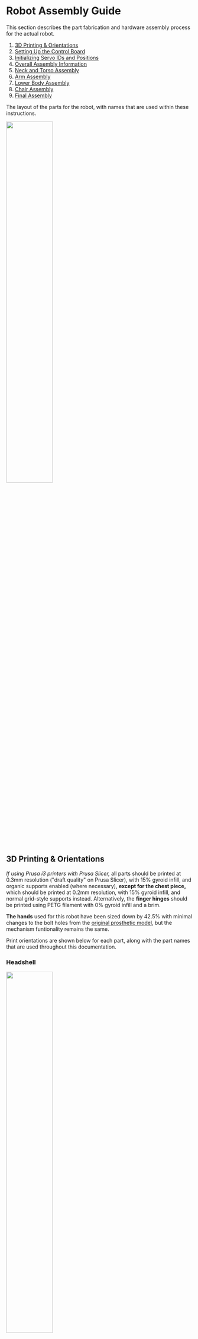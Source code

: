 # Robot Assembly Guide
This section describes the part fabrication and hardware assembly process for the actual robot.
1. [3D Printing & Orientations](#3d-printing--orientations)
2. [Setting Up the Control Board](#setting-up-the-control-board)
3. [Initializing Servo IDs and Positions](#initializing-servo-ids-and-positions)
4. [Overall Assembly Information]()
5. [Neck and Torso Assembly](#neck-and-torso-assembly)
6. [Arm Assembly](#arm-assembly)
7. [Lower Body Assembly](#lower-body-assembly)
8. [Chair Assembly](#chair-modification-and-assembly)
9. [Final Assembly](#final-assembly)

The layout of the parts for the robot, with names that are used within these instructions.

<img src="res/sami_labeled.jpg"  width="50%"/>

## 3D Printing & Orientations
*If using Prusa i3 printers with Prusa Slicer,* all parts should be printed at 0.3mm resolution ("draft quality" on Prusa Slicer), with 15% gyroid infill, and organic supports enabled (where necessary), **except for the chest piece,** which should be printed at 0.2mm resolution, with 15% gyroid infill, and normal grid-style supports instead. Alternatively, the **finger hinges** should be printed using PETG filament with 0% gyroid infill and a brim.

**The hands** used for this robot have been sized down by 42.5% with minimal changes to the bolt holes from the [original prosthetic model](), but the mechanism funtionality remains the same.

Print orientations are shown below for each part, along with the part names that are used throughout this documentation.

### Headshell
<img src="res/Headshell.png"  width="50%"/>

### Chest and Headshell Panel
<img src="res/Chest_HeadshellSidePanel.png"  width="50%"/>

### Head/Neck Connectors and Spine
<img src="res/HeadnNeck_Connector_Spine.png"  width="50%"/>

### Shoulders and Upper Arms
<img src="res/Shoulders_Biceps.png"  width="50%"/>

### Hands and Lower Arms
<img src="res/Hands_Lower Arms.png"  width="50%"/>

### Finger Hinges
<img src="res/FFX_Finger_Hinge_Plate.png"  width="50%"/>

### Hips and Upper Legs
<img src="res/Hip_UpperLegs.png"  width="50%"/>

### Lower Legs and Feet
   <img src="res/LowerLegs_Feet.png"  width="50%"/>

## Setting Up the Control Board
Before getting into initializing the robot setup, we'll begin by connecting power to the [motor control PCB](./Electrical-Assembly.md).

1. Connect the red fork of the 12V power cable (shorter cable with large connector) to the V+ label on the 12V power supply.
2. Connect the black fork for the 12V power cable to the V- label on the 12V power supply.
3. Connect the red fork of the 5V power cable (longer cable with small connector) to the V- label on the 5V power supply.
4. Connect the black fork of the 5V power cable to the V- label on the 5V power supply.
5. Connect red, yellow, and black cables to back of power switch.

   <img src="res/switch_wiring.JPG" width="50%"/>

6. Connect other ends to locations on both th 5V and 12V power supplies:
   - Red to L
   - Yellow to N (neutral)
   - Black to GND

   <img src="res/Switch_Key.jpeg"  width="50%"/>

7. Plug power cord to switch, then to a nearby power outlet.

Reference image:

   <img src="res/PowerSupplys_Front.jpeg"  width="50%"/>

## Initializing Servo IDs and Positions
You will need to communicate with the motors as part of the assembly process. This process can be completed using the [assembled motor control PCB](#setting-up-the-control-board), or the [HiWonder motor debugging board](https://www.hiwonder.com/products/hiwonder-ttl-usb-debugging-board).

In either case, you will be initializing each motor by connecting and communicating with it individually (*not* chaining the motors). The below initialization instructions assume you are initializing the motors using the robot motor control PCB.

Before assembling the robot, it is necessary to assign unique motor IDs for each joint motor. You can set these IDs with the [SetServoID Arduino code project](../Arduino/SetServoID/) using the motor control PCB for the robot. Any ID numbers may be chosen, but the default configuration file, and these assembly instructions, will use the joint names and IDs as listed in the table below.

|     Joint Name       | ID | Assembly Pose (Angle) |
|----------------------|----| -------------------- |
| Head Tilt            | 01 | 125 |
| Head Nod             | 02 | 125 |
| Head Turn            | 03 | 120 |
| Right Chest          | 04 | 135 |
| Right Shoulder       | 05 | 85  |
| Right Bicep          | 06 | 115 |
| Right Elbow          | 07 | 90  |
| Left Chest           | 08 | 115 |
| Left Shoulder        | 09 | 180 |
| Left Bicep           | 10 | 115 |
| Left Elbow           | 11 | 105 |
| Right Hip            | 12 | 84  |
| Right Knee           | 13 | 90  |
| Right Ankle          | 14 | 80  |
| Left Hip             | 15 | 96  |
| Left Knee            | 16 | 80  |
| Left Ankle           | 17 | 90  |
| Torso Tilt           | 18 | 115 |
| Torso Bow            | 19 | 125 |
| Right Gripper        | 20 | 0   |
| Left Gripper         | 21 | 0   |

During assembly of the robot, it will be necessary to set each motor to a known rotation and then assemble the parts to match that orientation. These positions are *not operational home*, but are instead an easy reference position for use in assembly. The robot assembly pose, along with each joint name, motor ID, and the motor angle corresponding to the current pose, are shown in the image below. 

<img src="res/assembly_orientation.png" width="50%"/>

To simplify assembly, the initialization steps for each motor are:

1. Connect to board "Arduino Mega or Mega 2560" on Arduino IDE.
2. Set the motor ID of the servo with the [SetServoID Arduino code project](../Arduino/SetServoID/). Change the code to the motor ID you want to set.
3. Set the motor to it's assembly home position using the [SetServoPosition Arduino code project](../Arduino/SetServoPosition/). Change the code so that you are only running **1 motor (the ID you just set) and 1 angle (the home angle you want to set)**.
4. While the servo is in the home position, attach the servo horn such that the dimple on the horn is facing towards the servo body as shown below.

   <img src="res/Servo_Horn_Orientation.jpg" width="50%"/>
   
5. Cut power to the servo and screw down the aligned horn using the black center screw from the servo accessory bag.

## Notes On Assembly Process
Some components are sensitive, or could be easily damaged during assembly. To help mitigate this, these notes are provided as important notes to keep in mind during the process.

### Screwing Threading Plastic and Metal
The entire system is largely assembled with machine screws through 3D printed parts, with either lock nuts or captured square nuts as backing. To aid with alignment and minimize cross-threading the nuts or other components, it's recommended to first screw the machine screws all the way into the 3D printed hole, to thread the plastic and clear any debris from the 3D printing process, before unscrewing the screws, and then assembling the full joint with any nuts, servos, or motor horns screwed in once the plastic holes have been cleared and the screw screws easily into the plastic hole.

Additionally, when screwing to the metal servo horns, it is very easy to misalign your screw and cross thread the screw onto the servo horn. Clearing plastic holes first should allow you to easily hand thread the screw through the plastic into the horn, and simply finish tightening the fully inserted screw down with a hex screwdriver.

### Servo Horn Alignment
Once a motor has been set to the default position, you can attach the metal horn with the small indent facing towards the motor body (see below image) as a useful visual reference to assist in verifying that the servo does not get misaligned or shifted during the assembly process.

<img src="res/Servo_Horn_Orientation.jpg" width="50%"/>


### Servo JST Cables
The JST cables that come with the servos are a very tight fit into the servo recepticals. We recommend only partially inserting them for initial assembly and testing. These partially inserted connectors will still make electrical contact for continuity testing and motor operation, while still providing more space for pliers to pull the header out without touching the wires themselves. Once operation is confirmed, the connectors can easily be pressed the rest of the way in.

Additionally, despite how tight the connectors are into the recepticals, be very careful when disconnecting them to not pull on the cable wires themselves, as this could damage the individual wires or pull them out of the JST header.

## Lower Body Assembly
When assembling the lower body it is best to start with the feet and then work your way up to the upper legs. This ensures that you will have everything aligned and allows you to plug to corresponding JST cables as you go.

The first and foremost step that is **highly** recommended is pre-setting all of the Lower Body motors before beginning the assembly. 

The HiWonder HTS-20H servos involved in this assembly would be:
 - Right Hip
 - Right Knee
 - Right Ankle
 - Left Hip
 - Left Knee
 - Left Ankle
 
All correlated motor IDs are listed above in [Initializing Servo IDs and Positions](#initializing-servo-ids-and-positions), as well as instructions for how to set the IDs and their home positions. It is also recommended that you check the servo horn orientation during this time, following the alignment found in [Servo Horn Alignment](#servo-horn-alignment).

### Feet
Next up is the feet. The feet are a fairly quick and simple set-up that will require:
 - a M3 hex screwdriver
 - 8x silver servo M3 screws
 - 2x servo horns
 - 2x black rubber spacers from the motor package
 - 2x black M3 screws from the motor package
 - 2x JST cables
 - Motor ID 14
 - Motor ID 17
 
Pre-threading the plastic screw holes with the silver M3 screws before assembly. 
<!--Then attach the servos by aligning them upright to the sky. Add the rubber spacers onto the screw notches that will attach to the lower legs as this will help stabilize our screws in the frame (see figure below). Lastly, attach the JST cables into the space on the back of the servos. The final product should look like the figure below.-->

1. Attach servo horns onto motors 14 and 17 using 2 black M3 screws.
2. Insert motors upright into the Feet.
3. Secure motors with 8 silver M3 screws.
4. Attach JST cables onto back connection points of motors. 

Final product:

<img src="res/Feet_Angled.jpeg"  width="50%"/>
<img src="res/Feet_Top.jpeg"  width="50%"/>

### Lower Legs
Following the set-up of the feet are the lower legs of the robot. Repeat these steps for both the right and left lower legs.

Each lower leg will require:
 - a M3 hex screwdriver
 - Knee Servo Motor
 - 2x black M3 screw from the motor package
 - 4x rubber spacers included in the motor package
 - 2x metal servo horn
 - 8x silver servo horn M3 screws
 - 4x tapered M3 x 18 mm screws
 - 4x M3 hex nuts
 - 2x JST cables
 - Motor ID 16
 - Motor ID 13

As done the same with the feet, pre-thread all the screw holes on the lower legs before beginning assembly. 
<!--Setting the lower legs in place on top of the ankle motors, begin screwing the legs in place using the tapered screws and hex nuts. We are now half-way through the step. The half-way product should look like the second figure below.-->

1. Attach lower legs to motors 14 and 17 using 4 tapered M3 x 18 mm screws.
2. Secure motors with 4 M3 hexagonal nuts.

Reference figures:

<img src="res/LowerLegs_Side.jpeg"  width="50%"/>
<img src="res/LowerLegs_Back.jpeg"  width="50%"/>

<!--Next, attach the Ankle JST cables to the bottom of the Knee motors, and a new JST cable onto the right side of the Left Knee motor. The Right Knee motor will have a new JST cable onto the left side. Finally, orient the Knee motors correctly onto the lower legs which should follow a 90 degree angle (the robot is sitting). Add rubber spacers onto the lower screw notches of the motor, where the upper legs will be attached.The figures below will show the final product, with JST cable, rubber spacer, and Knee motor orientation.--> 

3. Attach Ankle JST cables to bottom of motors 13 and 16, and new JST cables onto the sides. (Right side of motor 16, Left side of motor 13)
4. Orient motors 13 and 16 at ~90 degree angle on lower legs. Attach with 8 silver M3 screws.
5. Add rubber spacers onto upper notches of motors 13 and 16.

Final product:

<img src="res/LowerLegs_Angled.jpeg"  width="50%"/>

### Upper Legs
Continuing now to the upper legs. The upper legs will require:
 - a hex screwdriver for tapered M3 screws
 - 4x tapered M3 x 18 mm screws
 - 4x M3 hex nuts
 
Following the similar process from the other limbs, pre-thread all the screw holes before beginning assembly. 
<!--Next, you can attach the lower end of the upper legs by attaching it to the motors on the upper part of the lower legs (using the tapered screws). Keep in mind that the JST cable for the Knee motors will need to run through the skeleton of the upper leg (see reference below). The final product should resemble the figure below.-->
1. Attach lower end of upper legs to motors 13 and 16 using 4 tapered M3 x 18 mm screws.
2. Secure motors with 4 M3 hexagonal nuts.

Final product, Left Leg:

<img src="res/CompleteLeftLeg_Side.jpeg" width="50%"/>
<img src="res/CompleteLeftLeg_Back.jpeg"  width="50%"/>

Final product, Right Leg:

<img src="res/CompleteRightLeg_Side.jpeg"  width="50%"/>
<img src="res/CompleteRightLeg_Back.jpeg"  width="50%"/>
*Note that the cable path is incorrect in this figure, you should use the JST connection on the other side of the motor that will keep the JST cable from being pinched from ankle movement.*

### Hips
Finally, we reach the end of the Lower Body Assembly. The hips will require:
 - a M3 hex screwdriver
 - 2x metal servo horns
 - 8x silver servo horn M3 screws
 - 2x black M3 screws from the motor package
 - 4x rubber spacers from the motor package
 - 4x M3 x 25 mm hex screws
 - 4x M3 square nuts
 - 2x  extended JST cables
 - Motor ID 12
 - Motor ID 15
 
As usual, pre-thread all the screw holes, **especially**, where the motors are attached to the hips. 

1. Add rubber spacers onto the screw notches of the motor.
2. Place motor 12 on the right side of the hips. Press it down until the screw holes are aligned. See the figures below:

    <img src="res/Hips_Side.jpeg"  width="50%"/>
    <img src="res/RightHip_Back.jpeg"  width="50%"/>
    
4. Use 2 M3 x 25 mm screws to begin securing the motor. Stop screwing the motors to leave space for the square nuts.
5. Insert 2 square nuts into the spaces located on the bottom of the hip. Tilt the piece to align the screws with the square nuts. Then fully screw in the motor.
6. Place motor 15 on the left side. Press it down until the screw holes are aligned. See the figure below:
   
    <img src="res/LeftHip_Back.jpeg"  width="50%"/>

7. Use 2 M3 x 30 mm screws to begin securing the motor. Stop screwing the motors to leave space for the square nuts.
8. Insert 2 square nuts into the spaces located on the bottom of the hip. Tilt the piece to align the screws with the square nuts. Then fully screw in the motor.

<!--Next, add the rubber spacers onto the screw notches of the motor (pictured below) and following comes the trickiest part of the Lower Body Assembly. Place the motors inside their corresponding slots in the hips (following correct orientation) and firmly press them down until you can see the rubber spacer peek out a little underneath. This does not mean you are trying your best to push the motor down so much that you damage material, but pressing it down enough that it stops moving and the screw holes are aligned. You can check this by screwing in one of the M3 x 30 mm screws and seeing if you feel a lot of resistance. There will exist some resistance (due to the spacers), but not enough that it feels like you will snap the hip upon using a hex screwdriver. 

After you have your motors settled with the screw holes aligned, make sure one of the screws is fitted far enough you can see it beginning to reach the square gap but not sitting in it at all (pictured below). Now, flip the 3D printed piece upside down so you are seeing the flat printed bottom. Insert a M3 square nut into one of the rectangular slots and align it with your incoming screw. **This step will take the most adjusting!** Try to continue screwing in the M3 x 25 mm into the piece and seeing if it captures the M3 square nut correctly. If it is meeting a lot of resistance or won't continue screwing, **retry**. Otherwise you might snap some material off. Tip: try tilting the hips at an angle if the M3 square nut is falling through too much, or if a bottom layer exists (usually from the 3D printing process), drop the nut from the top and fit it appropriately in its slot.-->

Following this step you can attach the servo horn onto the motor and JST cables protruding from the **back** connection of the Hip motors. The final product should look like the figure below:

Final product:

   <img src="res/Hips_Angled.jpeg"  width="50%"/>
   <img src="res/Hips_Top.jpeg"  width="50%"/>

After, you can attach the lower limbs to the hip by screwing the Upper Legs into place on the Hips' servo horns (using the silver M3 screws). The final assembly should look like the figures below:

   <img src="res/FullLegAssembly_Front.jpeg"  width="50%"/>

*In this figure, the JST cables connected to the Hips are wired incorrectly. You should use the back JST connection to attach your Hip cables. Also, your robot should only have the leg portion in this photo, ignore the additional components.*

## Neck and Torso Assembly
When assembling the neck and torso for the robot, it is best to begin with the chest, then spine, and ending with the neck. Throughout this assembly you will need to attach the motors and JST cables onto certain pieces before moving on.

The first step that is **highly** recommended is pre-setting the IDs of all of the Neck and Torso motors before beginning the assembly. 

The HiWonder HTS-20H servos involved in this assembly would be: 
 - Right Chest motor
 - Left Chest motor
 - Head Nod motor
 - Head Tilt motor
 - Head Turn motor 

The two HiWonder HTS-35H servo are also part of this section of the assembly, and are used for the torso motors.
 - Torso Bow motor
 - Torso Tilt motor
 
All correlated motor IDs are listed above in [Initializing Servo IDs and Positions](#initializing-servo-ids-and-positions), as well as instructions for how to set the IDs and their home positions. It is also recommended that you check the servo horn orientation during this time, following the alignment found in [Servo Horn Alignment](#servo-horn-alignment).

### Chest Assembly
The chest will require:
 - A P1 philips screwdriver
 - A M2.5 allen key
 - 12x black rubber spacers from the motor package
 - 12x silver servo horn M3 screws
 - 3x JST cables
 - 12x M3 x 16 mm hex screws
 - 8x M3 hex nuts
 - 4x M3 square nuts
 - Motor ID 4
 - Motor ID 8
 - the Shoulder Connector pieces
 - the Chest piece

As recommended in the assembly notes, it is best to pre-thread the screw holes on the 3D printed parts. You should also have already Initialized the motor IDs and home positions with attached servo horns as described in the [initialization instructions](#initializing-servo-ids-and-positions)

Right Shoulder Chest
1. Insert the black rubber spacers into the screw slots for each of motor 4.
2. Insert motor 4 into the right shoulder slot on the chest piece. The servo should be oriented so the servo horn is closer to the back of the chest rather than the front as seen in the side photo below. Note the location of the dimple on the servo horn.

   <img src="res/Chest_Side.jpeg"  width="50%"/>
   
3. Use 4 of the M3x16 screws and 4 of the hex nuts to screw motor 4 to the chest.
4. Use 4 of the silver M3 screws to attach motor 4's servo horn to the righst side Shoulder Connector piece. It should be attached to the horn mount in the middle of the part, and the two sides of the part should be dipping "down" when attached as shown below. 

   <img src="res/Chest_RShoulderConnector_Side.jpeg"  width="50%"/>
   
5. Attach the JST cable to the jst connector on the motor facing the back of the chest piece.

Left Shoulder Chest

6. Insert the black rubber spacers into the screw slots for each of motor 8
7. Insert motor 8 into the left shoulder slot on the chest piece. The servo should be oriented so the servo horn is closer to the back of the chest rather than the front.

   <img src="res/Chest_LSide.jpeg"  width="50%"/>

8. Use 4 of the M3x16 screws and 4 of the M3 hex nuts to screw motor 8 to the chest.
9. Use 4 of the silver M3 screws to attach motor 4's servo horn to the right side Shoulder Connector piece. It should be attached to the horn mount in the middle of the part, and the two sides of the part should be dipping "down" when attached as shown below.

   <img src="res/Chest_LShoulderConnectors_Side.jpeg"  width="50%"/>
   
10. Attach the JST cable to the JST connector on the motor facing the back of the chest piece.

With both motors installed and JST cables connected, the chest from behind should look like 

   <img src="res/Chest_ShoulderConnectors_Front.jpeg"  width="50%"/>
   <img src="res/Chest_ChestConnector_Back.jpeg"  width="50%"/> 

<!--The chest assembly will be fairly simple as you’ll be attaching the Right Chest, Left Chest, and Neck motors, then at the end, adding the Chest Connector piece that you just put together. The most difficult part of this assembly will be adding the Chest Connector piece onto the Chest.

For the Right and Left Chest motors add the black rubber spacers to all screw notches available, then attach them to their respective sides with the servo horn pins pointing away from the front of the chest. Next, use the M3 x 14 mm hex screws and hex nuts to attach the motors to the chest frame. After the motors have been attached, you can add JST cables to the connection points located on the back of the chest frame. The progress so far should look like the figures below:

<img src="res/Chest_Back.jpeg"  width="50%"/>
<img src="res/Chest_Side.jpeg"  width="50%"/>

Now, you can add the motors’ servo horns with the black M3 screws, then the Shoulder Connector pieces. You’ll want the orientation of the Shoulder Connector pieces to match the placement of the Chest motors. You can attach the Shoulder Connector pieces using the silver M3 screws. The final product should look like the figures below:

<img src="res/Chest_ShoulderConnectors_Front.jpeg"  width="50%"/>
<img src="res/Chest_ShoulderConnectors_Side.jpeg"  width="50%"/>-->

### Chest Connector Assembly
The Chest Connector assembly will require:
 - a M3 hex screwdriver
 - 8x rubber spacers from the motor packages
 - 2x black M3 screws from the motor packages
 - 8x square M3 nuts
 - 8x M3 x 16 mm hex screws
 - 2x servo horns
 - 8x servo horn M3 screws
 - 2x JST cables
 - Motor ID 19
 - Motor ID 18
 
As recommended with every step, it is best to pre-thread the screw holes on the 3D printed parts.

Chest Bow

1. Insert the black rubber spacers into all four of the screw slots on motor 19

   <img src="res/Connectors_SidebySide.jpeg"  width="50%"/>
**Use the connector on the right for Chest Assembly.**

2. Insert motor 19 into the slot that will *not* have another motor behind it. Make sure the servo horn and shaft are aligned to the plastic pin on the opposite side as shown in the image below.

   <img src="res/ChestConnector_1Motor_Top.jpeg"  width="50%"/> 
   
3. Insert four of the M3 square nuts into the square nut slots around the motor and screw them down using the M3 x 16 mm screws.

Chest tilt

4. Insert the black rubber spacers into all four of the screw slots on motor 18
5. Insert motor 18 into the remaining motor slot, making sure the servo horn and shaft are aligned to the plastic pin on the opposite side as shown below.

   <img src="res/ChestConnector_2Motors_Top.jpeg"  width="50%"/> 
   
6. Insert four of the M3 square nuts into the square nut slots around the motor and screw them down using the M3 x 16 mm screws.

Attaching to the Chest

7. Begin by slotting motor 18 into the chest upside down, with the servo horn facing the front plate, as shown below. *Do not screw in the servo horn yet.*

   <img src="res/Chest_ChestConnector_Angled.jpeg"  width="50%"/>
   <img src="res/Chest_ChestConnector_Front1.jpeg"  width="50%"/>
   
8. Rotate the chest connector assembly until it is right side up inside the chest, as shown below.

   <img src="res/Chest_ChestConnector_Front2.jpeg"  width="50%"/>
   
9. Attach the servo horn to the chest using four of the silver M3 motor screws.


<!--Begin by attaching the Chest Connector motors in the connector piece. Be aware of where you place certain motors as you’ll want your ID to match the movement that it will make on the robot. For example, Motor #18 will make a side-to-side movement while Motor #19 will be in charge of the up-down movement. 

The placement of these motors can be a little tricky, so a visual will be provided below to help orient them correctly along with the JST connections. A good rule of thumb for this connector piece is to have the motor shaft in-line with the pins located on the 3D printed piece. The figures below shows correct placement and JST cable paths:

<img src="res/ChestConnector_Angled.jpeg" width="50%"/>
<img src="res/ChestConnector_Angled2.jpeg" width="50%"/>
<img src="res/ChestConnector_Bottom.jpeg" width="50%"/>

Now, add all the rubber spacers onto the screw notches of the motors and begin adding the screws until you barely reach the M3 square nut opening. Place the M3 square nuts in their corresponding spaces and continue tightening the screws completely. You might have to tilt the 3D printed piece a bit to keep the square nuts in their place.

After finishing the connector piece you can attach the servo horns using the black M3 screws. These servo horns will attach the piece to both the spine and the chest piece. Now begins the tricky part, attaching the Chest Connector to the chest piece.

To make this as simple as possible, begin by attaching the front motor (the one that will attach to the chest piece) first. You will want to attach this upside down to its placement, then rotate it into its correct position after fitting the Chest Connector in correctly. A correct placement means that both the servo horn and the pin (on the back of the chest piece) are both slotted into their designed positions. The figures below show the assembly process and final product:

<img src="res/Chest_ChestConnector_Angled.jpeg"  width="50%"/>
<img src="res/Chest_ChestConnector_Front1.jpeg"  width="50%"/>
<img src="res/Chest_ChestConnector_Front2.jpeg"  width="50%"/>-->

### Spine Assembly
The Spine assembly will require:
 - a M3 hex screwdriver
 - 4x silver servo horn M3 screws from the motor package
 - 8x hex nuts
 - 8x M3 x 14 mm hex screws

As recommended with every step, it is best to pre-thread the screw holes on the 3D printed parts.

<!--To begin assembling, attach the frame of the spine to the hips. It is important that you attach the spine by the screw attachments that don’t include the servo horn location. It is also recommended that you screw in the spine with four screws in a diamond shape (the only screw holes that M3 screws will fit). This will give you a stable base for you to attach the rest of the torso on. This step should not impede instructions provided later for the Lower Body Assembly.-->

1. Attach bottom frame of spine to hips using 4 M3 x 14 mm screws and 4 hex nuts. Screw in diamond shape.

The figure below shows screw placement:

   <img src="res/Spine_Front.jpeg"  width="50%"/>
   <img src="res/Spine_Back.jpeg"  width="50%"/>

Following the attachment to the hips is attaching the Chest Assembly to the Spine. 
<!--There should be a servo horn left on the Chest Connector that is orientated in the same direction as the available horn slot on the Spine. Attach the Chest to the Spine using this connection point with the silver M3 screws.-->
The final product should look like the figures below:

2. Slot the spine over motor 19, with the servo horn over the bulge, and the flat plane of the spine aligned with the back of the chest piece. The figure below is only meant to show correct orientation.

   <img src="res/Spine_ChestConnector_Top.jpeg" width="50%"/>
   
3. Screw in motor 19 by attaching four silver M3 motor screws to the servo horn through the holes in the spine.

Final product: 

   <img src="res/Spine_Chest_Angled.jpeg"  width="50%"/>
   <img src="res/Spine_Chest_Front.jpeg"  width="50%"/>
   <img src="res/Spine_Chest_Angled2.jpeg"  width="50%"/>

### Neck Assembly
The neck will require:
 - a M3 hex screwdriver
 - 1 servo horn
 - 1 black M3 screw from the motor package
 - 4x black rubber spacers from the motor package
 - 4x silver servo horn M3 screws
 - 1 JST cable
 - 4x M3 x 16 mm hex screws
 - 4x M3 square nuts
 - Motor ID 3

As recommended with every step, it is best to pre-thread the screw holes on the 3D printed parts.

<!--First, add the black rubber spacers to all screw notches of the Neck motor. Next, you’ll want to add 4 square nuts to the spaces available on the empty motor space on the top of the chest piece. Using the M3 x 16 mm screws, attach the Neck motor. Next, add a servo horn using the silver M3 screws to the placement located on the bottom of the Neck piece. It will be easier to add the servo horn to the piece first than attaching it to the motor. After attaching the servo horn onto the Neck piece, you can add the Neck piece onto the Neck motor and secure it with a black M3 screw.

At this step you can also add a JST Cable to the port opening located on the back of the chest frame. The final product should look like the figures below:-->
1. Insert the black rubber spacers into the screw slots for each of motor 3
2. Insert 2 of the M3 square nuts into the slots in on the inside of the neck of the chest piece, as shown below.

    <img src="res/Neck_Noscrews_Top.jpeg"  width="50%"/>
    
3. Insert motor 3 into the neck of the chest piece. The servo should be oriented so the servo horn is closer to the back of the chest rather than the front.
4. Insert the remaining 2 M3 square nuts into the slots on the back of the neck of the chest piece.
5. Use the remaining 4 M3x16 hex screws to screw down motor 3 to the chest, making sure to screw into the square nuts.
   
   <img src="res/Neck_Side.jpeg"  width="50%"/>
   <img src="res/Neck_Top.jpeg"  width="50%"/>

6. Attach the neck piece to the servo horn with 4 silver M3 screws, matching the orientation shown below.

   <img src="res/NeckPiece_Front.jpeg"  width="50%"/>
   <img src="res/NeckPiece_Side.jpeg"  width="50%"/>
    
7. Attach the JST cable to the jst connector on the motor facing the back of the chest piece.

### Neck Connector Assembly
The Neck Connector will require:
 - a M3 hex screwdriver
 - 2x servo horns
 - 8x servo horn M3 screws
 - 2x black M3 screws from the motor packages
 - 8x black rubber spacers from the motor packages
 - 3x JST cables
 - 8x M3 x 16 mm hex screws
 - 8x square nuts
 - Motor ID 2
 - Motor ID 1

As recommended with every step, it is best to pre-thread the screw holes on the 3D printed parts.

<!--Begin by adding the rubber spacers to all screw notches on your Neck Connector motors, then you can begin attaching the motors in the connector piece using the M3 x 16 mm screws. Be aware of where you place certain motors as you’ll want your ID to match the movement that it will make on the robot. For example, Motor #1 will make a side-to-side movement while Motor #2 will be in charge of the up-down movement. After adding the motors you can attach their servo horns using the black M3 screws.

The placement of these motors can be a little tricky, so a visual will be provided below to help orient them correctly along with the JST connections. A good rule of thumb for this connector piece is to have the motor shaft in-line with the pins located on the 3D printed piece. The figures below shows correct orientation and JST cable paths:-->

Neck Bow

1. Insert the black rubber spacers into all four of the screw slots on motor 2

   <img src="res/Connectors_SidebySide.jpeg"  width="50%"/>
**Use the connector on the left for Neck Assembly.**

2. Insert motor 2 into the slot that will *not* have another motor behind it. Make sure the servo horn and shaft are aligned to the plastic pin on the opposite side as shown in the image below.

   <img src="res/NeckConnector_1Motor_Top.jpeg" width="50%"/>
   
3. Insert four of the M3 square nuts into the square nut slots around the motor and screw them down using the M3 x 16 mm screws.
4. Attach a JST cable to bottom connection point of motor 2.

Neck Tilt

5. Insert the black rubber spacers into all four of the screw slots on motor 1
6. Insert motor 1 into the remaining motor slot, making sure the servo horn and shaft are aligned to the plastic pin on the opposite side as shown below.

   <img src="res/NeckConnector_2Motor_Top.jpeg" width="50%"/>
   
7. Insert four of the M3 square nuts into the square nut slots around the motor and screw them down using the M3 x 16 mm screws.
8. Attach JST cable from motor 2 to top connection point of motor 1.
9. Attach additional JST cables to both sides of motor 1.

<!--<img src="res/NeckConnector_Top.jpeg"  width="50%"/>
<img src="res/NeckConnector_Side.jpeg"  width="50%"/>
<img src="res/NeckConnector_Angled.jpeg"  width="50%"/>-->

### Head Assembly
The Head Assembly will require:
 - a M3 hex screwdriver
 - 8x silver servo horn M3 screws from the motor package
 - 2x M3 x 20 mm screws
 - 2x M3 square nuts 

As recommended with every step, it is best to pre-thread the screw holes on the 3D printed parts.

<!--You will first want to attach the Neck Connector piece to the Neck piece that should be attached to the Chest piece at this point. Motor #1 should be attached to the servo horn placement on the Neck piece, and secured with the silver M3 screws. Next, you’ll want to use the piece that looks like U (this piece will help us attach the headshell later) and attach it to Motor #2 located on the Neck Connector piece.--> 
1. Attach Neck Connector to motor 1 and secure with 4 silver M3 screws. Follow images below for correct orientation.
2. Attach U-shaped piece to motor 2 using 4 silver M3 screws.

   <img src="res/Neck_NeckConnector_Side.jpeg"  width="50%"/>
   <img src="res/Neck_NeckConnector_Front.jpeg"  width="50%"/>

<!--Next, insert the square nuts into the square slots on the U-shaped piece. Be sure to use a tool to push them as far in as they can go. You can check if they are in the right place by peering through the screw hole to see if the holes line up. See the figure below for a clearer visual (at this step the LED panel can be added, but optional):-->
3. Insert 2 square nuts into the slots on U-shaped piece. Use a small tool to push them as far in as they can go. LED panel can also be added at this step (press-fit attachment).

   <img src="res/Neck_NeckConnector_Side2.jpeg"  width="50%"/>

<!--After, you can place the headshell on top of this U-shaped piece by aligning the cylinder extrusions of the headshell with the cylinder-shaped gaps on the U piece. The two should fit snug and you should be able to press the headshell down to secure the fit. You can then complete the headshell’s attachment by screwing in the M3 x 20 mm screws until they reach past the square nuts. The final product should look like the figures below:-->
4. Place headshell on top of U-shaped piece by aligning cylinder shaped press-fits.
5. Secure in headshell with 2 M3 x 20 mm screws.

   <img src="res/Headshell_Side.jpeg"  width="50%"/>
   <img src="res/Headshell_Top.jpeg"  width="50%"/>

#### Arm Assembly
When assembling the arms for the robot, it is best to begin with the bicep, then shoulder, and ending with the forearms. This is due to the slight complexity behind the arm assembly. You will need to attach the motors and JST cables onto certain pieces before moving on.

The first step that is **highly** recommended is pre-setting all of the Arm motors before beginning the assembly. 

The HiWonder HTS-20H servos involved in this assembly would be:  
- Right Shoulder
- Right Bicep
- Right Elbow
- Left Shoulder
- Left Bicep
- Left Elbow 

The forearms will require one Actuonix PQ12 Micro Linear Actuator each. 

All correlated motor IDs are listed above in [Initializing Servo IDs and Positions](#initializing-servo-ids-and-positions), as well as instructions for how to set the IDs and their home positions. It is also recommended that you check the servo horn orientation during this time, following the alignment found here [Servo Horn Alignment](#servo-horn-alignment).

### Biceps
The biceps will require:
 - a M3 hex screwdriver
 - 2x servo horns
 - 2x black M3 screws from the motor package
 - 4x black rubber spacers from the motor package
 - 4x JST cables
 - 4x M3 x 18 mm tapered screws
 - 4x M3 x 25 mm hex screws
 - 4x M3 square nuts
 - 4x M3 hex nuts
 - Motor ID 10
 - Motor ID 6
 - Motor ID 7
 - Motor ID 11
 
As recommended with every step within the assembly, it is best to pre-thread the screw holes on the 3D printed parts.

<!--Beginning with the top motor placement on the bicep, attach 2 JST cables onto the back and right side of the Right Bicep motor (switching the right side to left for the Left Bicep motor). After completing this step, add the square nuts to their corresponding spaces on the inside of the Biceps. If you look at the screw hole from a top view, you shouldn’t be able to see the M3 square nuts. If you can, this means that the screw holes from the Bicep pieces and the nuts are not aligned correctly. After aligning the nuts correctly, place the motors into the top motor space which should give you a prescribed alignment. Screw the motors in place using the M3 x 25 mm screws. The placement should mimic the figure below:-->
1. Attach 2 JST cables onto the back and right side of motor 10, and 2 cables onto the back and left side of motor 6.
2. Insert 4 square nuts into the slots located on the inside of the Biceps. Align them so you can't see them from the top.
3. Insert motors 10 and 6 into the Bicep pieces, secure them with 4 M3 x 25 mm screws.

Bicep references with JST cables:

<img src="res/Biceps_Back.jpeg"  width="50%"/>
<img src="res/Biceps_Top.jpeg"  width="50%"/>

<!--Next, add 2 rubber spacers to the screw holes opposite to where the servo attaches on the lower Bicep motors. Then, attach the lower Bicep motors to the lower motor placement available using the tapered M3 x 18 mm screws with their servo horns already included (using the black M3 screws). The motors should be aligned where the screw holes with the rubber spacers match up with the screw holes on the 3D printed piece. The end result should allow for the servo horn of the lower Bicep motors to be attached to the Forearms. Lastly, connect the JST cables located on the right or left side of the upper Bicep motors to the back available connection of the lower Bicep motors. The figures below will include highlighted JST cable paths.
The final products should look like the figure below:-->

4. Add 4 rubber spacers onto the top screw notches of motors 7 and 11.
5. Attach the motors onto the lower placement of the Bicep pieces using 4 M3 x 18 mm tapered screws. Secure them with 4 M3 hex nuts.
6. Connect the side JST cables of the upper motors to the back connection of the lower motors.

Final products (Right motor and Left motor):

<img src="res/CompleteBiceps_Front.jpeg"  width="50%"/>
<img src="res/CompleteBiceps_Side.jpeg"  width="50%"/>

### Shoulders
The Shoulders will require:
 - a M3 hex screwdriver
 - 8x silver servo horn M3 screws
 - 2x black M3 screws from the motor package
 - 4x black rubber spacers from the motor package
 - 4x JST cables
 - 4x servo horns
 - 4x M3 x 16 mm hex screws
 - 4x M3 square nuts
 - Motor ID 4
 - Motor ID 9
 
As recommended with every step, it is best to pre-thread all screw holes. This is especially important for the Shoulders due to the uniqueness of its screw placements. 

<!--Before placing the Shoulder motors in the 3D printed piece, attach servo horns on the bottom of the 3D piece using the silver M3 screws. This will be the servo horns meant to connect to the upper motors of the Bicep assembly that you just completed. Make sure to align the horns correctly according to the upper Bicep motors. To make this step easier, feel free to attach the servo horns onto the upper Bicep motors, **don’t screw them down yet**. Then, screw the Shoulder piece onto the horn. The outcome should look like the figure below:-->

1. Attach servo horns using 8 silver M3 screws onto the bottoms of the Shoulder pieces. Point the servo horn dimple toward the front of the piece.

Outcome of servo horn attachment:

   <img src="res/Shoulder_Screw_Top.jpeg"  width="50%"/>
   <img src="res/Bicep_Shoulder_Front.jpeg"  width="50%"/>

<!--Next, add rubber spacers to the screw holes closest to the servo horn attachment on the Shoulder motors. Put the Shoulder motors into the 3D printed piece with the label facing outward and the servo horn attachment orientated on the top. You can then screw the motors in place using the M3 x 14 mm hex screws and adding the M3 square nuts into their corresponding slots. It might take a bit of fussing to get the M3 square nuts aligned correctly with the screws. You can tilt the piece to help make this a bit easier.--> 

2. Add 4 rubber spacers onto motors 5 and 9, only on the top screw notches.
3. Insert motors 5 and 9 into the shoulders, screw them in place using 4 M3 x 14 mm hex screws and 4 M3 square nuts.

<!--After screwing the motor in place, you can screw on the servo horns and attach the JST cables (connected to the back of the upper Bicep motors) to the outer sides of the Shoulder motors. Right side for the Right Shoulder, and left side for the Left Shoulder. Additionally, attach JST cables to the inside of the Shoulder motors, which will later connect to the upper Chest motors. The figures below will include highlighted JST cable paths.-->

4. Attach servo horns and JST cables from the back of the upper Bicep motors to the outer sides of the Shoulder motors. Right side for Right Shoulder, Left side for Left Shoulder.
5. Attach 2 more JST cables to the inside of the Shoulder motors.

Final product:

   <img src="res/LRShoulder_Bicep_Front.jpeg"  width="50%"/>
   <img src="res/LRShoulder_Bicep_Back.jpeg"  width="50%"/>

### Forearms
The Forearms will require:
 - a M3 hex screwdriver
 - 8x silver M3 screws

Pre-thread all screw holes before assembly.

1. Attach Forearms to respective Biceps using 4 silver M3 screws each.

Final assembly (ignore color differences, pieces were printed incorrectly):

   <img src="res/LRArmAssembly_Side.jpeg"  width="50%"/>

### Hands Construction & Assembly
Before beginning assembly, please be sure to double check that the hinges match the size-dependent and axial orientation on the fingers, with the fingers aligned to their corresponding palm (*Figures 1-3*). This assembly will require:
 - TPU finger hinges
 - Resin printed fingers
 - 0.38 mm (0.015 in) fishing line
 - 4 2.5 mm self-tapping screws (from the motor package)
 - pair of thin nose pliers
 - scissors
 - small files
 - 2 Actuonix PQ12 Micro Linear Actuators
 - 2 U-shaped metal pieces (from linear actuator box)
 - 2 M3 x 12 mm screws
 - 2 lock nuts
 - 2 square-shaped nuts
 - 2 eyebolts
 - 2 M3 small screws (from linear actuator box)
 - 2 M3 medium length screws (from linear actuator box)

<!--It is **highly** recommended to fit the largest hinges into the palm first. While the hinges should be printed as a more "spongey" material, you may need to use a pair of pliers to manually squeeze the larger side of the hinge into its gap in the palm. You can also use a file or a craft knife to trim a little from the opening sides. After fitting the palm hinges, all fingers can be assembled separately from the hand. They should perfectly slide into the finger hinge slots (following size contraints but axial orientation shouldn't matter).--> 
<!--Stringing the fishing line through the hands should be the **last step** (with fingers not yet assembled to the palm). Begin by measuring the amount you think you might need for your project by fitting the line through the bottom of the hand and up through the 3D piece (**do not cut yet**). Then, continue stringing your fishing line up the holes in the fingers and upon reaching the tip of the top finger, restring back through the second hole and leaving enough to tie it off (*Figure 4*). To get an accurate length of fishing line you will need, attach the finger to the palm and measure how much you think you will need at the bottom of the hand (leaving adequate space at the top to tie off your line). After ensuring you have the right length, you can cut off your line from its container and use pliers to tie a double knot at the top of the finger.-->

1. Fit the largest hinges into the 4 largest slots on the palm using the side with the hole in it. The material is "spongey", you can use pair of pliers to push it in. If necessary, shave the area use a small file or craft night.
2. Fit two small hinges into the thumb slot using the same process mentioned in step 1. If necessary, shave the area use a small file or craft night.
3. Slide first finger hinges in place following size constraints and hand orientation.
4. Repeat process using smaller hinges and finger components, referencing the figures below as needed.
5. Cut ~30 mm of fishing line per finger, ~25 mm for the thumb.
6. Fit fishing line through the bottom of the heand up through one set of finger components.
7. Restring fishing line back through the top finger component. Leave enough room to tie off later.
8. Ensure that the length is adequate enough to later attach to the forearm. If so, tie off the top of the finger using pliers to get a tight knot (may need to make more than one knot). Use Figure 4 as a reference.

<img src="res/Finger_Hand_Reference_Sheet.jpg"  width="50%"/>

*Figure 1*: Composition and BOM of Flexy-Hand 2 ([Flexy-Hand 2](https://www.thingiverse.com/thing:380665))


<img src="res/Finger_Plate_Layout_display_large.jpg"  width="50%"/>

*Figure 2*: Finger plate with labeled orientation ([Flexy-Hand 2](https://www.thingiverse.com/thing:380665))


<img src="res/Base_Hinge_Orientation_display_large.jpg" width="50%"/>

*Figure 3*: Hinge orientation for all fingers ([Flexy-Hand 2](https://www.thingiverse.com/thing:380665))


<img src="res/Tendon_Tieoff_at_Base_of_Fingertip_display_large.jpg"  width="50%"/>

*Figure 4*: Tendon knot placement for all fingers ([Flexy-Hand 2](https://www.thingiverse.com/thing:380665))

<img src="res/Fishermans-knot-all-steps.jpg"  width="50%"/>

*Figure 5*: Fisherman's Knot instructional image

#### Continued...
9. Set up linear actuators to board and move them to max length before assembly. Follow Arduino code provided in [LinearActuatorSet](../Arduino/LinearActuatorSet/).

   <img src="res/ArduinoCircuit_Front.jpeg"  width="50%"/>

10. Attach eyebolts to middle screw hole of U-shaped metal piece using the smallest M3 screws from the linear actuator package.

   <img src="res/Eyebolt_Top.jpeg"  width="50%"/>

11. Attach linear actuators to Forearm piece using M3 x 12 mm screws and square nuts (see Final product reference).
12. Tie all 5 fishing lines to eyebolt using a 'Fisherman's Knot'. Use Figure 5 as a reference.

   <img src="res/Hand_Eyebolt_Top.jpeg"  width="50%"/>

12. Attach hands to the forearms using the 2.5 mm self-tapping screws.
13. Attach other 2 screw holes of U-shaped metal piece to linear actuator using the medium length M3 screws and lock nuts. *Note: This image is only meant to show how linear actuator and hand should be attached. Only attach the two once the linear actuator is screwed into the forearm.*

   <img src="res/EyeboltKnot_Side.jpeg"  width="50%"/>

Final product (Right Arm):

   <img src="res/CompleteForearm_Top.jpeg"  width="50%"/>
   <img src="res/CompleteForearm_Bottom.jpeg"  width="50%"/>


## Chair Modification and Assembly

The Ikea chair needs to be modified with screw and bolt holes to attach the robot, control PCB, two power supplies, and power switch.

Begin by first assembling the Ikea chair following their instructions.

### Power Switch

Requires:

 - Ikea chair
 - [Power switch]() and [fuse]()
 - M3x30 flathead screw x2 (Power switch screws)
 - M3 lock nut x2 (Power switch mounting)
 - [Power switch mounting template](res/chair_templates1.pdf)

1. Lay out the Power switch mounting template on the back of the plane of the chair below the seat.
2. Cut out the box in the dashed line, then fit the power switch into the cut out on the chair.

   <img src="res/power_switch_mounted.jpg" width="50%"/>

3. Drill holes through the wood using the screw holes in the switch as your location template.
4. Screw the two M3x30 flathead screws through the power switch holes and holes your drilled in chair
5. Lock down in place by tightening down the M3 lock nuts onto the end of the screws on the other side of the wood.


### 12V Supply Mounting

Requires:

 - Ikea chair
 - 12VDC Power Supply
 - M4x30 socket head screw x2 (12V to leg of chair)
 - [12V screw hole template](res/chair_templates1.pdf)

1. Lay out the 12V supply mounting template on the back leg of the chair, as shown in the image below.

   <img src="res/12v_supply_template_mount.jpg" width="50%"/>

2. Drill through the leg at the two marked holes with a bit sized for M4 screws.
3. Take a larger size drill bit, larger than the head of the socket head M4 screws and drill through from the outside just deep enough that the top of the M4 socket head would be flush with the chair.
4. Screw the M4 screws through the holes, and into the matching holes on the side of the 12V power supply, matching the orientation shown in the images below.

   <img src="res/12v_behind.jpg" width="45%"/> <img src="res/12v_front.jpg" width="45%"/>


### 5V Supply Mounting

Requires:

 - Ikea chair
 - 5VDC Power Supply
 - M3x20 screw x2 (Side of chair for 5V)
 - M3x14 screw x2 (Bottom of chair for 5V)
 - [5V screw hole template](res/chair_templates1.pdf)

1. Fold the 5V supply mounting template along the center align.
2. Attach the template to the inside underside of the chair, as shown below.

   <img src="res/5v_supply_template_mount.jpg" width="50%"/>

3. Drill through the marked holes with a bit sized for M3 screws.
4. On the outside side of the chair and on top of the seat, drill part way in with a larger size drill bit to countersink the socket cap screw heads flush with the chair surface.
5. Screw the M3x20 screws through the holes in the side and into the matching holes on the back of the 5V supply, matching the orientation shown in the image below.

   <img src="" width="50%"/>

6. Screw the M3x14 screws through the holes in the seat of the chair and into the matching holes on the side of the 5V supply.


### Motor Control PCB Mounting

Requires:

 - Ikea chair
 - Motor control PCB assembly
 - M3x??+6 standoffs x4
 - [PCB mounting template]()


### Robot Mounting

Requires:

 - Ikea chair
 - SAMI Robot
 - M10x40 screw x2 (Robot attach to chair)
 - M10 washer x2
 - M10 lock nut x2
 - [Robot attachment template]()



## Final Assembly


### Eyes Assembly

Assembly of the eyes requires:

 - 8x8 NeoPixel array x2
 - Eye Panel 3D printed piece
 - M2.5 screws and nuts for eye panel
 - Short 3-pin JST cable
 - Long 3-pin JST cable

1. Take the first LED array and screw it into the flat side of the eye panel 3D printed piece, with the jst connectors pushed through the rectangular holes, and the DOUT labeled pin aligned to the rectangular hole closer to the center of the panel.
2. Screw the second LED array and screw it to the eye panel next to the first, with the DIN labeled data pin aligned closer to the center of the panel.
3. Attach the short 3-pin JST cable from the center-aligned DOUT connector of the first LED array to the center-aligned DIN connector of the second LED array.

   <img src="res/back_of_eyepanel_wires.jpg" width="50%"/>

4. Attach the long 3-pin JST cable to the DIN connector of the first LED array.


### Connect The Remaining Cables

For the two motors in the hips, the JST cables that come with the motors will need to be lengthened to reach the motor pcb. You'll need to splice in a 12" length of wire. This can be done by soldering, or with mechanical splice connectors such as [these](https://www.amazon.com/dp/B0DGLJJRZ5).


### Flash Arduino Code

1. Install FastLED from the Arduino Library Manager (version 3.9.12)
2. Install the [NeoEyes library](../Arduino/NeoEyes/) to your Arduino Library.
3. Flash the [SAMIMovementControl](../Arduino/SAMIMovementControl/) project to the Arduino MEGA2560 attached to the motor control board.

### Test Motor movements

Test movements for the motors using the software UI


